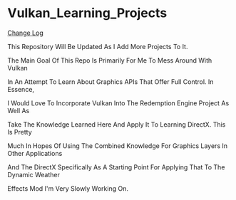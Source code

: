 # Vulkan_Learning_Projects

[Change Log](https://github.com/USAFrenzy/Vulkan_Learning_Projects/wiki/Change-Log)

This Repository Will Be Updated As I Add More Projects To It. 

The Main Goal Of This Repo Is Primarily For Me To Mess Around With Vulkan 

In An Attempt To Learn About Graphics APIs That Offer Full Control. In Essence,

 I Would Love To Incorporate Vulkan Into The Redemption Engine Project As Well As

 Take The Knowledge Learned Here And Apply It To Learning DirectX. This Is Pretty

 Much In Hopes Of Using The Combined Knowledge For Graphics Layers In Other Applications

 And The DirectX Specifically As A Starting Point For Applying That To The Dynamic Weather

 Effects Mod I'm Very Slowly Working On.


